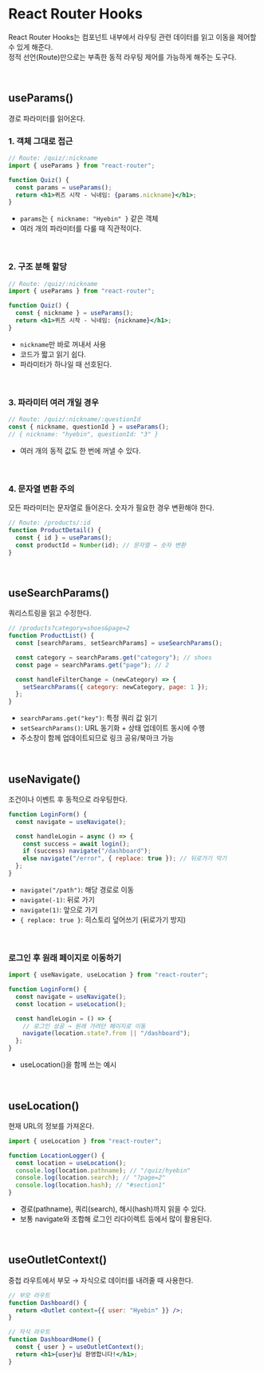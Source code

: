 # React Router Hooks

React Router Hooks는 컴포넌트 내부에서 라우팅 관련 데이터를 읽고 이동을 제어할 수 있게 해준다.  
정적 선언(Route)만으로는 부족한 동적 라우팅 제어를 가능하게 해주는 도구다.

<br>

## useParams()

경로 파라미터를 읽어온다.

### 1. 객체 그대로 접근

```jsx
// Route: /quiz/:nickname
import { useParams } from "react-router";

function Quiz() {
  const params = useParams();
  return <h1>퀴즈 시작 - 닉네임: {params.nickname}</h1>;
}
```

- `params`는 `{ nickname: "Hyebin" }` 같은 객체
- 여러 개의 파라미터를 다룰 때 직관적이다.

<br>

### 2. 구조 분해 할당

```jsx
// Route: /quiz/:nickname
import { useParams } from "react-router";

function Quiz() {
  const { nickname } = useParams();
  return <h1>퀴즈 시작 - 닉네임: {nickname}</h1>;
}
```

- `nickname`만 바로 꺼내서 사용
- 코드가 짧고 읽기 쉽다.
- 파라미터가 하나일 때 선호된다.

<br>

### 3. 파라미터 여러 개일 경우

```jsx
// Route: /quiz/:nickname/:questionId
const { nickname, questionId } = useParams();
// { nickname: "hyebin", questionId: "3" }
```

- 여러 개의 동적 값도 한 번에 꺼낼 수 있다.

<br>

### 4. 문자열 변환 주의

모든 파라미터는 문자열로 들어온다. 숫자가 필요한 경우 변환해야 한다.

```jsx
// Route: /products/:id
function ProductDetail() {
  const { id } = useParams();
  const productId = Number(id); // 문자열 → 숫자 변환
}
```

<br>

## useSearchParams()

쿼리스트링을 읽고 수정한다.

```jsx
// /products?category=shoes&page=2
function ProductList() {
  const [searchParams, setSearchParams] = useSearchParams();

  const category = searchParams.get("category"); // shoes
  const page = searchParams.get("page"); // 2

  const handleFilterChange = (newCategory) => {
    setSearchParams({ category: newCategory, page: 1 });
  };
}
```

- `searchParams.get("key")`: 특정 쿼리 값 읽기
- `setSearchParams()`: URL 동기화 + 상태 업데이트 동시에 수행
- 주소창이 함께 업데이트되므로 링크 공유/북마크 가능

<br>

## useNavigate()

조건이나 이벤트 후 동적으로 라우팅한다.

```jsx
function LoginForm() {
  const navigate = useNavigate();

  const handleLogin = async () => {
    const success = await login();
    if (success) navigate("/dashboard");
    else navigate("/error", { replace: true }); // 뒤로가기 막기
  };
}
```

- `navigate("/path")`: 해당 경로로 이동
- `navigate(-1)`: 뒤로 가기
- `navigate(1)`: 앞으로 가기
- `{ replace: true }`: 히스토리 덮어쓰기 (뒤로가기 방지)

<br>

### 로그인 후 원래 페이지로 이동하기

```jsx
import { useNavigate, useLocation } from "react-router";

function LoginForm() {
  const navigate = useNavigate();
  const location = useLocation();

  const handleLogin = () => {
    // 로그인 성공 → 원래 가려던 페이지로 이동
    navigate(location.state?.from || "/dashboard");
  };
}
```

- useLocation()을 함께 쓰는 예시

<br>

## useLocation()

현재 URL의 정보를 가져온다.

```jsx
import { useLocation } from "react-router";

function LocationLogger() {
  const location = useLocation();
  console.log(location.pathname); // "/quiz/hyebin"
  console.log(location.search); // "?page=2"
  console.log(location.hash); // "#section1"
}
```

- 경로(pathname), 쿼리(search), 해시(hash)까지 읽을 수 있다.
- 보통 navigate와 조합해 로그인 리다이렉트 등에서 많이 활용된다.

<br>

## useOutletContext()

중첩 라우트에서 부모 → 자식으로 데이터를 내려줄 때 사용한다.

```jsx
// 부모 라우트
function Dashboard() {
  return <Outlet context={{ user: "Hyebin" }} />;
}

// 자식 라우트
function DashboardHome() {
  const { user } = useOutletContext();
  return <h1>{user}님 환영합니다!</h1>;
}
```

<br>
<Comment/>
